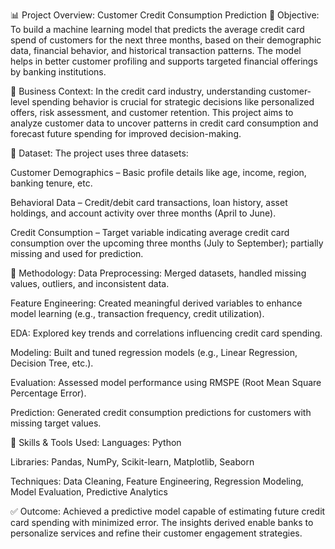 📊 Project Overview: Customer Credit Consumption Prediction
🧾 Objective:
To build a machine learning model that predicts the average credit card spend of customers for the next three months, based on their demographic data, financial behavior, and historical transaction patterns. The model helps in better customer profiling and supports targeted financial offerings by banking institutions.

🏦 Business Context:
In the credit card industry, understanding customer-level spending behavior is crucial for strategic decisions like personalized offers, risk assessment, and customer retention. This project aims to analyze customer data to uncover patterns in credit card consumption and forecast future spending for improved decision-making.

📁 Dataset:
The project uses three datasets:

Customer Demographics – Basic profile details like age, income, region, banking tenure, etc.

Behavioral Data – Credit/debit card transactions, loan history, asset holdings, and account activity over three months (April to June).

Credit Consumption – Target variable indicating average credit card consumption over the upcoming three months (July to September); partially missing and used for prediction.

🔧 Methodology:
Data Preprocessing: Merged datasets, handled missing values, outliers, and inconsistent data.

Feature Engineering: Created meaningful derived variables to enhance model learning (e.g., transaction frequency, credit utilization).

EDA: Explored key trends and correlations influencing credit card spending.

Modeling: Built and tuned regression models (e.g., Linear Regression, Decision Tree, etc.).

Evaluation: Assessed model performance using RMSPE (Root Mean Square Percentage Error).

Prediction: Generated credit consumption predictions for customers with missing target values.

🧠 Skills & Tools Used:
Languages: Python

Libraries: Pandas, NumPy, Scikit-learn, Matplotlib, Seaborn

Techniques: Data Cleaning, Feature Engineering, Regression Modeling, Model Evaluation, Predictive Analytics

✅ Outcome:
Achieved a predictive model capable of estimating future credit card spending with minimized error. The insights derived enable banks to personalize services and refine their customer engagement strategies.
